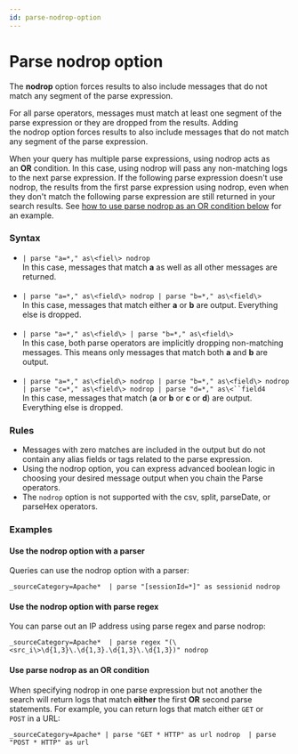 ```yaml
---
id: parse-nodrop-option
---
```


# Parse nodrop option

The **nodrop** option forces results to also include messages that do
not match any segment of the parse expression.

For all parse operators, messages must match at least one segment of the
parse expression or they are dropped from the results. Adding
the nodrop option forces results to also include messages that do not
match any segment of the parse expression.

When your query has multiple parse expressions, using nodrop acts as
an **OR** condition. In this case, using nodrop will pass any
non-matching logs to the next parse expression. If the following parse
expression doesn't use nodrop, the results from the first parse
expression using nodrop, even when they don't match the following parse
expression are still returned in your search results. See [how to use
parse nodrop as an OR condition
below](./Parse-nodrop-option.md "Parse nodrop option") for an example.

### Syntax

-   `| parse "a=*," as\<fiel\> nodrop`  
    In this case, messages that match **a** as well as all other
    messages are returned.  
     
-   `| parse "a=*," as\<field\> nodrop | parse "b=*," as\<field\>`  
    In this case, messages that match either **a** or **b** are
    output. Everything else is dropped.  
     
-   `| parse "a=*," as\<field\> | parse "b=*," as\<field\>`  
    In this case, both parse operators are implicitly dropping
    non-matching messages. This means only messages that match both
    **a** and **b** are output.  
     
-   `| parse "a=*," as\<field\> nodrop | parse "b=*," as\<field\> nodrop | parse "c=*," as\<field\> nodrop | parse "d=*," as\<``field4`  
    In this case, messages that match (**a** or **b** or **c** or **d**)
    are output. Everything else is dropped.

### Rules

-   Messages with zero matches are included in the output but do not
    contain any alias fields or tags related to the parse expression.
-   Using the nodrop option, you can express advanced boolean logic in
    choosing your desired message output when you chain the Parse
    operators.
-   The `nodrop` option is not supported with the csv, split, parseDate,
    or parseHex operators.

### Examples

#### Use the nodrop option with a parser

Queries can use the nodrop option with a parser:

`_sourceCategory=Apache*  | parse "[sessionId=*]" as sessionid nodrop`

#### Use the nodrop option with parse regex

You can parse out an IP address using parse regex and parse nodrop:

`_sourceCategory=Apache*  | parse regex "(\<src_i\>\d{1,3}\.\d{1,3}.\d{1,3}\.\d{1,3})" nodrop`

#### Use parse nodrop as an OR condition

When specifying nodrop in one parse expression but not another the
search will return logs that match **either** the first **OR** second
parse statements. For example, you can return logs that match either
`GET` or `POST` in a URL:

`_sourceCategory=Apache* | parse "GET * HTTP" as url nodrop  | parse "POST * HTTP" as url`

